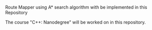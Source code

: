 Route Mapper using A* search algorithm with be implemented in this Repository

The course "C++: Nanodegree" will be worked on in this repository.
